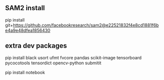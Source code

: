 ## SAM2 install

pip install git+https://github.com/facebookresearch/sam2@e22521832f4e8cd1881f6be4a9e48dfea1856430

## extra dev packages

pip install black usort ufmt fvcore pandas scikit-image tensorboard pycocotools tensordict opencv-python submitit

pip install notebook